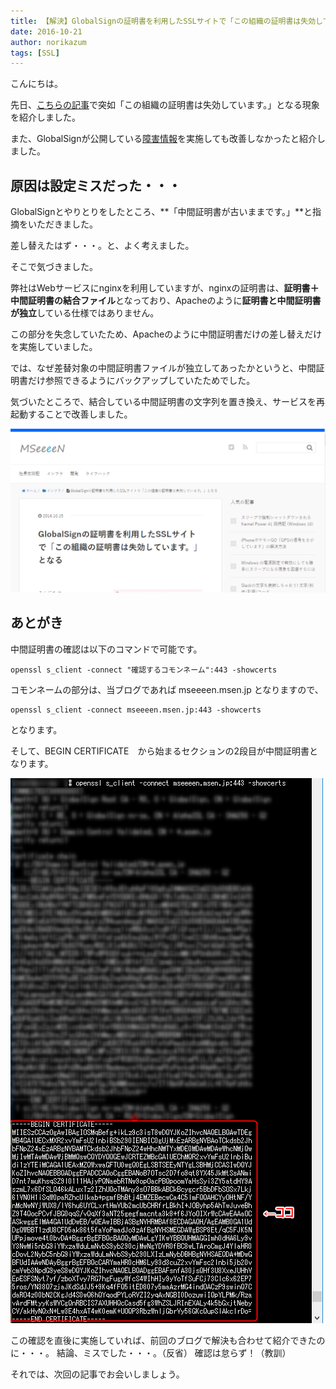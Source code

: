 ```yaml
---
title: 【解決】GlobalSignの証明書を利用したSSLサイトで「この組織の証明書は失効しています。」となる
date: 2016-10-21
author: norikazum
tags: [SSL]
---
```


こんにちは。

先日、[こちらの記事](/suddenly-expired-with-ssl-cert-by-global-sign/)で突如「この組織の証明書は失効しています。」となる現象を紹介しました。

また、GlobalSignが公開している[障害情報](https://jp.globalsign.com/info/detail.php?no=1476381069)を実施しても改善しなかったと紹介しました。

## 原因は設定ミスだった・・・ 
GlobalSignとやりとりをしたところ、**「中間証明書が古いままです。」**と指摘をいただきました。

差し替えたはず・・・。と、よく考えました。

そこで気づきました。

弊社はWebサービスにnginxを利用していますが、nginxの証明書は、**証明書＋中間証明書の結合ファイル**となっており、Apacheのように**証明書と中間証明書が独立**している仕様ではありません。

この部分を失念していたため、Apacheのように中間証明書だけの差し替えだけを実施していました。

では、なぜ差替対象の中間証明書ファイルが独立してあったかというと、中間証明書だけ参照できるようにバックアップしていたためでした。

気づいたところで、結合している中間証明書の文字列を置き換え、サービスを再起動することで改善しました。

![2016-10-17_20h09_09](images/suddenly-expired-with-ssl-cert-by-global-sign-2-1.png)

## あとがき

中間証明書の確認は以下のコマンドで可能です。

```
openssl s_client -connect "確認するコモンネーム":443 -showcerts
```

コモンネームの部分は、当ブログであれば mseeeen.msen.jp となりますので、
```
openssl s_client -connect mseeeen.msen.jp:443 -showcerts
```
となります。

そして、BEGIN CERTIFICATE　から始まるセクションの2段目が中間証明書となります。

![2016-10-17_20h06_40](images/suddenly-expired-with-ssl-cert-by-global-sign-2-2.png)

この確認を直後に実施していれば、前回のブログで解決も合わせて紹介できたのに・・・。
結論、ミスでした・・・。（反省）
確認は怠らず！（教訓）

それでは、次回の記事でお会いしましょう。
